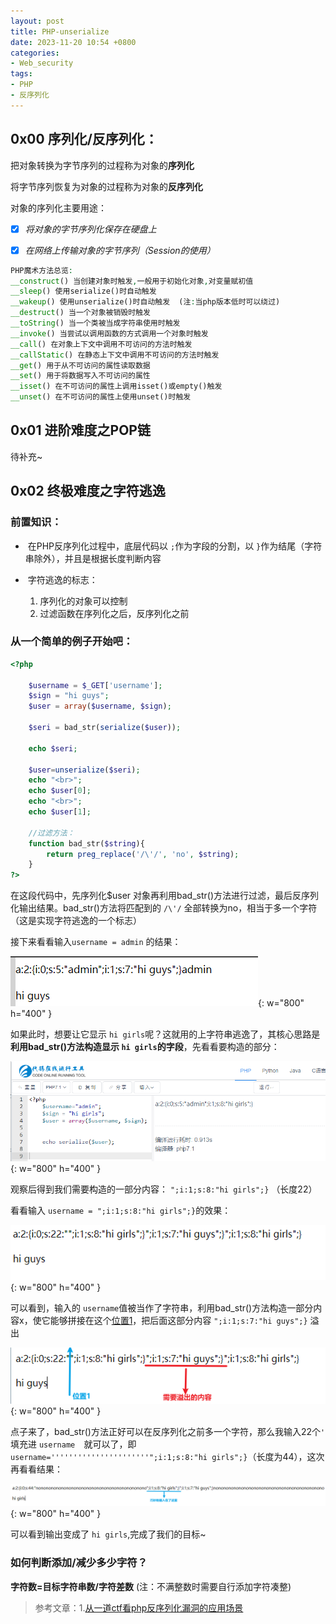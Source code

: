 ```yaml
---
layout: post
title: PHP-unserialize
date: 2023-11-20 10:54 +0800
categories:
- Web_security
tags:
- PHP
- 反序列化
---
```

## 0x00 序列化/反序列化：
把对象转换为字节序列的过程称为对象的**序列化**

将字节序列恢复为对象的过程称为对象的**反序列化**

对象的序列化主要用途：

- [x] *将对象的字节序列化保存在硬盘上*
- [x] *在网络上传输对象的字节序列（Session的使用）*


```php
PHP魔术方法总览:
__construct() 当创建对象时触发,一般用于初始化对象,对变量赋初值
__sleep() 使用serialize()时自动触发 
__wakeup() 使用unserialize()时自动触发  (注:当php版本低时可以绕过)
__destruct() 当一个对象被销毁时触发
__toString() 当一个类被当成字符串使用时触发
__invoke() 当尝试以调用函数的方式调用一个对象时触发
__call() 在对象上下文中调用不可访问的方法时触发 
__callStatic() 在静态上下文中调用不可访问的方法时触发 
__get() 用于从不可访问的属性读取数据
__set() 用于将数据写入不可访问的属性
__isset() 在不可访问的属性上调用isset()或empty()触发
__unset() 在不可访问的属性上使用unset()时触发
```

## 0x01 进阶难度之POP链
待补充~

## 0x02 终极难度之字符逃逸

### 前置知识：
- ​     在PHP反序列化过程中，底层代码以 `;`作为字段的分割，以 `}`作为结尾（字符串除外），并且是根据长度判断内容

- ​     字符逃逸的标志： 

  1. 序列化的对象可以控制  
  2. 过滤函数在序列化之后，反序列化之前 

### 从一个简单的例子开始吧：

```php
<?php

	$username = $_GET['username'];
	$sign = "hi guys";
	$user = array($username, $sign);

	$seri = bad_str(serialize($user));

	echo $seri;

	$user=unserialize($seri);
    echo "<br>";
	echo $user[0];
	echo "<br>";
	echo $user[1];

	//过滤方法：
	function bad_str($string){
		return preg_replace('/\'/', 'no', $string);
	}
?>
```

在这段代码中，先序列化$user 对象再利用bad_str()方法进行过滤，最后反序列化输出结果。bad_str()方法将匹配到的 `/\'/` 全部转换为no，相当于多一个字符（这是实现字符逃逸的一个标志）

接下来看看输入`username = admin` 的结果：

![image-20231116144454178](/images/PHP-反序列化.assets/image-20231116144454178.png){: w="800" h="400" }

如果此时，想要让它显示 `hi girls`呢？这就用的上字符串逃逸了，其核心思路是 **利用bad_str()方法构造显示 `hi girls`的字段**，先看看要构造的部分：

![image-20231116155727268](/images/PHP-反序列化.assets/image-20231116155727268.png){: w="800" h="400" }

观察后得到我们需要构造的一部分内容： `";i:1;s:8:"hi girls";}` （长度22）

看看输入 `username = ";i:1;s:8:"hi girls";}`的效果：

![image-20231116161701372](/images/PHP-反序列化.assets/image-20231116161701372.png){: w="800" h="400" }

可以看到，输入的 ` username `值被当作了字符串，利用bad_str()方法构造一部分内容x，使它能够拼接在这个<u>位置1</u>，把后面这部分内容 `";i:1;s:7:"hi guys";}` 溢出

![image-20231116162730151](/images/PHP-反序列化.assets/image-20231116162730151.png){: w="800" h="400" }

点子来了，bad_str()方法正好可以在反序列化之前多一个字符，那么我输入22个` ' `  填充进 `username  `就可以了，即`username=''''''''''''''''''''''";i:1;s:8:"hi girls";}`（长度为44），这次再看看结果：

![image-20231116163815050](/images/PHP-反序列化.assets/image-20231116163815050.png){: w="800" h="400" }

可以看到输出变成了 `hi girls`,完成了我们的目标~


### 如何判断添加/减少多少字符？

**字符数=目标字符串数/字符差数** (注：不满整数时需要自行添加字符凑整)

> 参考文章：1.[从一道ctf看php反序列化漏洞的应用场景](https://www.cnblogs.com/litlife/p/11690918.html)

